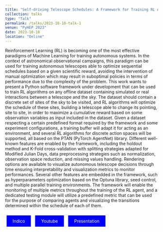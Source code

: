 ```yaml
---
title: "Self-driving Telescope Schedules: A Framework for Training RL Agents based on Telescope Data"
collection: talks
type: "Talk"
permalink: /talks/2023-10-10-talk-1
venue: "PyHEP 2023"
date: 2023-10-10
location: "Online"
---
```


Reinforcement Learning (RL) is becoming one of the most effective paradigms of Machine Learning for training autonomous systems.
In the context of astronomical observational campaigns, this paradigm can be used for training autonomous telescopes able to optimize sequential schedules based on a given scientific reward, avoiding the intervention of manual optimization which may result in suboptimal policies in terms of performance due to the complexity of the problem.
This work wants to present a Python software framework under development that can be used to train RL algorithms on any offline dataset containing simulated or real interactions between a telescope and the sky. The dataset should contain a discrete set of sites of the sky to be visited, and RL algorithms will optimize the schedule of these sites, building a telescope able to change its pointing, site to site, in order to maximize a cumulative reward based on some observation variables as input included in the dataset. 
Given a dataset respecting a certain predefined format required by the framework and some experiment configurations, a training buffer will adapt it for acting as an environment, and several RL algorithms for discrete action spaces will be supported, all based on the PTAN (PyTorch AgentNet) library.
Different well-known features are enabled by the framework, including the holdout method and K-Fold cross-validation with splitting strategies adapted for Modified Julian Days, data preprocessing strategies such as normalization, observation space reduction, and missing values handling.
Rendering options are available to visualize autonomous telescope decisions through time ensuring interpretability and visualization metrics to monitor performances.
Several other features are embedded in the framework, such as hyperparameters optimization based on the Optuna library, seed control, and multiple parallel training environments.
The framework will enable the monitoring of multiple metrics throughout the training of the RL agent, and a dedicated testing module will utilize a predefined metric that can be used for the purpose of comparing agents and visualizing the transitions determined within the schedule of each of them.

<a href="https://indico.cern.ch/event/1252095/overview" style="background-color: blue; color: white; padding: 10px 20px; text-align: center; text-decoration: none; display: inline-block; margin: 10px 5px; cursor: pointer;">Indico</a> 
<a href="https://www.youtube.com/watch?v=2Af6-e8Xb5c&list=PLKZ9c4ONm-VlAorAG8kR09ZqhMfHiH2LJ&index=13" style="background-color: blue; color: white; padding: 10px 20px; text-align: center; text-decoration: none; display: inline-block; margin: 10px 5px; cursor: pointer;">Youtube</a>
<a href="https://indico.cern.ch/event/1252095/contributions/5593573/attachments/2731405/4748447/Presentation.pdf" style="background-color: blue; color: white; padding: 10px 20px; text-align: center; text-decoration: none; display: inline-block; margin: 10px 5px; cursor: pointer;">Presentation</a>